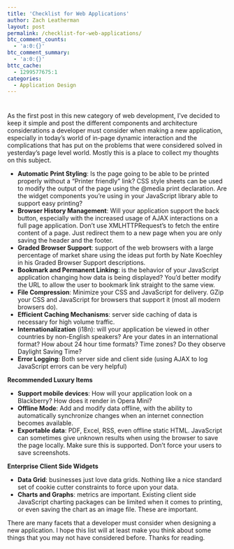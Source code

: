 ```yaml
---
title: 'Checklist for Web Applications'
author: Zach Leatherman
layout: post
permalink: /checklist-for-web-applications/
btc_comment_counts:
  - 'a:0:{}'
btc_comment_summary:
  - 'a:0:{}'
bttc_cache:
  - 1299577675:1
categories:
  - Application Design
---
```

# 

As the first post in this new category of web development, I’ve decided to keep it simple and post the different components and architecture considerations a developer must consider when making a new application, especially in today’s world of in-page dynamic interaction and the complications that has put on the problems that were considered solved in yesterday’s page level world. Mostly this is a place to collect my thoughts on this subject.

*   **Automatic Print Styling**: Is the page going to be able to be printed properly without a “Printer friendly” link? CSS style sheets can be used to modify the output of the page using the @media print declaration. Are the widget components you’re using in your JavaScript library able to support easy printing?
*   **Browser History Management**: Will your application support the back button, especially with the increased usage of AJAX interactions on a full page application. Don’t use XMLHTTPRequest’s to fetch the entire content of a page. Just redirect them to a new page when you are only saving the header and the footer.
*   **Graded Browser Support**: support of the web browsers with a large percentage of market share using the ideas put forth by Nate Koechley in his Graded Browser Support descriptions.
*   **Bookmark and Permanent Linking**: is the behavior of your JavaScript application changing how data is being displayed? You’d better modify the URL to allow the user to bookmark link straight to the same view.
*   **File Compression**: Minimize your CSS and JavaScript for delivery. GZip your CSS and JavaScript for browsers that support it (most all modern browsers do).
*   **Efficient Caching Mechanisms**: server side caching of data is necessary for high volume traffic.
*   **Internationalization** (i18n): will your application be viewed in other countries by non-English speakers? Are your dates in an international format? How about 24 hour time formats? Time zones? Do they observe Daylight Saving Time?
*   **Error Logging**: Both server side and client side (using AJAX to log JavaScript errors can be very helpful)

**Recommended Luxury Items**

*   **Support mobile devices**: How will your application look on a Blackberry? How does it render in Opera Mini?
*   **Offline Mode**: Add and modify data offline, with the ability to automatically synchronize changes when an internet connection becomes available.
*   **Exportable data**: PDF, Excel, RSS, even offline static HTML. JavaScript can sometimes give unknown results when using the browser to save the page locally. Make sure this is supported. Don’t force your users to save screenshots.

**Enterprise Client Side Widgets**

*   **Data Grid**: businesses just love data grids. Nothing like a nice standard set of cookie cutter constraints to force upon your data.
*   **Charts and Graphs**: metrics are important. Existing client side JavaScript charting packages can be limited when it comes to printing, or even saving the chart as an image file. These are important.

There are many facets that a developer must consider when designing a new application. I hope this list will at least make you think about some things that you may not have considered before. Thanks for reading.